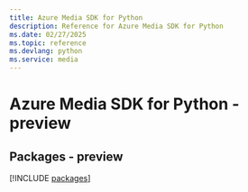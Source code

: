 ```yaml
---
title: Azure Media SDK for Python
description: Reference for Azure Media SDK for Python
ms.date: 02/27/2025
ms.topic: reference
ms.devlang: python
ms.service: media
---
```

# Azure Media SDK for Python - preview
## Packages - preview
[!INCLUDE [packages](media-index.md)]